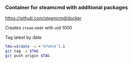 ### Container for steamcmd with additional packages

https://github.com/steamcmd/docker

Creates `steam` user with uid 1000

Tag latest by date

```bash
TAG=v$(date -u +'%Y%m%d').1
git tag -a $TAG
git push origin $TAG
```